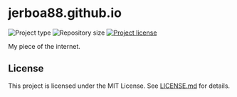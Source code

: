 # jerboa88.github.io
![](https://img.shields.io/badge/type-HTML-blue.svg "Project type")
![](https://img.shields.io/github/repo-size/jerboa88/jerboa88.github.io.svg "Repository size")
[![](https://img.shields.io/github/license/jerboa88/jerboa88.github.io.svg "Project license")](LICENSE.md)

My piece of the internet.

## License
This project is licensed under the MIT License. See [LICENSE.md](LICENSE.md) for details.
